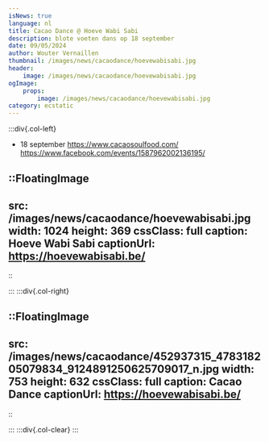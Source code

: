 ```yaml
---
isNews: true
language: nl
title: Cacao Dance @ Hoeve Wabi Sabi
description: blote voeten dans op 18 september
date: 09/05/2024
author: Wouter Vernaillen
thumbnail: /images/news/cacaodance/hoevewabisabi.jpg
header:
    image: /images/news/cacaodance/hoevewabisabi.jpg
ogImage:
    props:
        image: /images/news/cacaodance/hoevewabisabi.jpg
category: ecstatic
---
```


:::div{.col-left}

* 18 september
https://www.cacaosoulfood.com/
https://www.facebook.com/events/1587962002136195/

::FloatingImage
---
src: /images/news/cacaodance/hoevewabisabi.jpg
width: 1024
height: 369
cssClass: full
caption: Hoeve Wabi Sabi
captionUrl: https://hoevewabisabi.be/
---
::

:::
:::div{.col-right}


::FloatingImage
---
src: /images/news/cacaodance/452937315_478318205079834_9124891250625709017_n.jpg
width: 753
height: 632
cssClass: full
caption: Cacao Dance
captionUrl: https://hoevewabisabi.be/
---
::

:::
:::div{.col-clear}
:::
